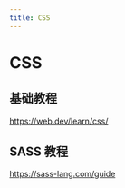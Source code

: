 ```yaml
---
title: CSS
---
```


# CSS

## 基础教程

https://web.dev/learn/css/

## SASS 教程

https://sass-lang.com/guide
